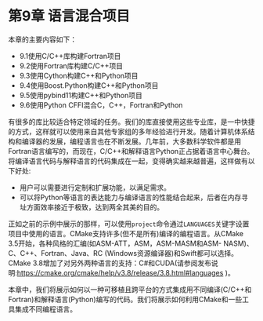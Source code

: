 # 第9章 语言混合项目

本章的主要内容如下：

* 9.1使用C/C++库构建Fortran项目
* 9.2使用Fortran库构建C/C++项目
* 9.3使用Cython构建C++和Python项目
* 9.4使用Boost.Python构建C++和Python项目
* 9.5使用pybind11构建C++和Python项目
* 9.6使用Python CFFI混合C，C++，Fortran和Python

有很多的库比较适合特定领域的任务。我们的库直接使用这些专业库，是一中快捷的方式，这样就可以使用来自其他专家组的多年经验进行开发。随着计算机体系结构和编译器的发展，编程语言也在不断发展。几年前，大多数科学软件都是用Fortran语言编写的，而现在，C/C++和解释语言Python正占据着语言中心舞台。将编译语言代码与解释语言的代码集成在一起，变得确实越来越普遍，这样做有以下好处:

* 用户可以需要进行定制和扩展功能，以满足需求。
* 可以将Python等语言的表达能力与编译语言的性能结合起来，后者在内存寻址方面效率接近于极致，达到两全其美的目的。

正如之前的示例中展示的那样，可以使用`project`命令通过`LANGUAGES`关键字设置项目中使用的语言。CMake支持许多(但不是所有)编译的编程语言。从CMake 3.5开始，各种风格的汇编(如ASM-ATT，ASM，ASM-MASM和ASM- NASM)、C、C++、Fortran、Java、RC (Windows资源编译器)和Swift都可以选择。CMake 3.8增加了对另外两种语言的支持：C#和CUDA(请参阅发布说明:https://cmake.org/cmake/help/v3.8/release/3.8.html#languages )。

本章中，我们将展示如何以一种可移植且跨平台的方式集成用不同编译(C/C++和Fortran)和解释语言(Python)编写的代码。我们将展示如何利用CMake和一些工具集成不同编程语言。